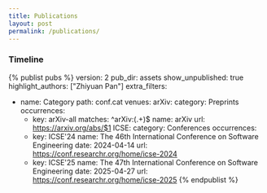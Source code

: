 ```yaml
---
title: Publications
layout: post
permalink: /publications/
---
```


### Timeline

{% publist pubs %}
version: 2
pub_dir: assets
show_unpublished: true
highlight_authors: ["Zhiyuan Pan"]
extra_filters:
- name: Category
  path: conf.cat
venues:
  arXiv:
    category: Preprints
    occurrences:
    - key: arXiv-all
      matches: ^arXiv:(.+)$
      name: arXiv
      url: https://arxiv.org/abs/$1
  ICSE:
    category: Conferences
    occurrences:
    - key: ICSE'24
      name: The 46th International Conference on Software Engineering
      date: 2024-04-14
      url: https://conf.researchr.org/home/icse-2024
    - key: ICSE'25
      name: The 47th International Conference on Software Engineering
      date: 2025-04-27
      url: https://conf.researchr.org/home/icse-2025
{% endpublist %}